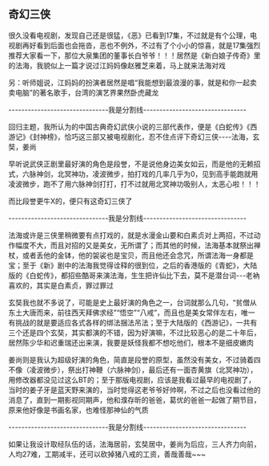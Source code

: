 ## 奇幻三侠 ##

很久没看电视剧，发现自己还是很猛，《恶》已看到17集，不过就是有个公理，电视剧再好看到后面也会拖沓，恶也不例外，不过有了个小小的惊喜，就是17集强烈推荐大家看一下，那位大泉集团的董事长白爷爷！！！居然是《新白娘子传奇》里的法海，我貌似上一篇才说过江妈妈像赵雅芝来着，马上就来法海对戏

 

另：听师姐说，江妈妈的扮演者居然是唱“我能想到最浪漫的事，就是和你一起卖卖电脑”的著名歌手，台湾的演艺界果然卧虎藏龙

 

-------------------------------我是分割线--------------------------------

 

回归主题，我所认为的中国古典奇幻武侠小说的三部代表作，便是《白蛇传》《西游记》《封神榜》，恰巧这三部又被电视剧化，忍不住点评下奇幻三侠----法海，玄奘，姜尚

 

早听说武侠正剧里最好演的角色是段誉，不是说他身边美女如云，而是他的无赖招式，六脉神剑，北冥神功，凌波微步，拍打戏的几率几乎为0，见到高手能跑就用凌波微步，跑不了用六脉神剑打打，打不过就用北冥神功吸别人，太恶心啦！！！

 

而比段誉更牛X的，便只有这奇幻三侠了

 

-------------------------------我是分割线--------------------------------

 

法海或许是三侠里稍微要有点打戏的，就是水漫金山要和白素贞对上两招，不过动作幅度不大，而且对招的又是美女，无所谓了；而其他的时候，法海基本就祭出禅杖，或者丢他的金钵，他的袈裟也是宝贝，而且他还会念咒，所谓法海一身都是宝；至于《新》剧中的法海我觉得诠释的很到位，之后的香港版的《青蛇》，大陆版的《白蛇传》，都招些酷哥来演法海，生生把许仙比下去，莫不是潜台词---老衲喜欢的，其实是白素贞，罪过罪过

 

玄奘我也就不多说了，可能是史上最好演的角色之一，台词就那么几句，“贫僧从东土大唐而来，前往西天拜佛求经”“悟空”“八戒”，而且也是美女常伴左右，唯一有挑战的就是要适应各式各样的绑法捆法吊法；至于大陆版的《西游记》，一共有三个还是四个玄奘，其实都演的不错，因为好演嘛，不过比较恶心的是二十年后，居然陈少华和迟重瑞还出来演，我要是妖怪我都不想吃他们，根本不是细皮嫩肉

 

姜尚则是我认为超级好演的角色，简直是段誉的原型，虽然没有美女，不过骑着四不像（凌波微步），祭出打神鞭（六脉神剑），最后还有一面杏黄旗（北冥神功），用修改器都没见过这么BT的；至于那版电视剧，应该是我看过最早的电视剧了，当时的姜子牙是蓝天野来演的，当时觉得这老爷爷好帅啊，不过之后也没看过他的消息了，直到一期影视同期声，他和濮存昕的爸爸，葛优的爸爸一起做了期节目，原来他好像是书画名家，也难怪那神仙的气质

 

-------------------------------我是分割线--------------------------------

 

如果让我设计取经队伍的话，法海居前，玄奘居中，姜尚为后应，三人齐力向前，人均27难，工期减半，还可以砍掉猪八戒的工资，善哉善哉~~~
